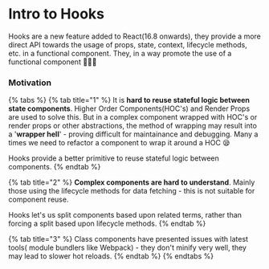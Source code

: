# Intro to Hooks

Hooks are a new feature added to React\(16.8 onwards\), they provide a more direct API towards the usage of props, state, context, lifecycle methods, etc. in a functional component. They, in a way promote the use of a functional component 💁🏻‍♂️

### Motivation

{% tabs %}
{% tab title="1" %}
It is **hard to reuse stateful logic between state components**. Higher Order Components\(HOC's\) and Render Props are used to solve this. But in a complex component wrapped with HOC's or render props or other abstractions, the method of wrapping may result into a '**wrapper hell**' - proving difficult for maintainance and debugging. Many a times we need to refactor a component to wrap it around a HOC 😪

Hooks provide a better primitive to reuse stateful logic between components.
{% endtab %}

{% tab title="2" %}
**Complex components are hard to understand**. Mainly those using the lifecycle methods for data fetching - this is not suitable for component reuse.

Hooks let's us split components based upon related terms, rather than forcing a split based upon lifecycle methods. 
{% endtab %}

{% tab title="3" %}
Class components have presented issues with latest tools\( module bundlers like Webpack\) - they don't minify very well, they may lead to slower hot reloads.
{% endtab %}
{% endtabs %}





